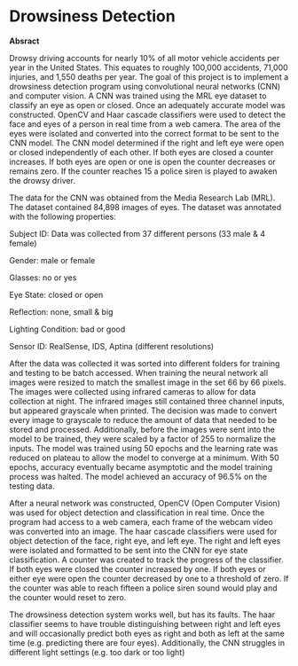 # Drowsiness Detection

**Absract**

Drowsy driving accounts for nearly 10% of all motor vehicle accidents per year in the United States. This equates to roughly 100,000 accidents, 71,000 injuries, and 1,550 deaths per year. The goal of this project is to implement a drowsiness detection program using convolutional neural networks (CNN) and computer vision. A CNN was trained using the MRL eye dataset to classify an eye as open or closed. Once an adequately accurate model was constructed. OpenCV and Haar cascade classifiers were used to detect the face and eyes of a person in real time from a web camera. The area of the eyes were isolated and converted into the correct format to be sent to the CNN model. The CNN model determined if the right and left eye were open or closed independently of each other. If both eyes are closed a counter increases. If both eyes are open or one is open the counter decreases or remains zero. If the counter reaches 15 a police siren is played to awaken the drowsy driver.

The data for the CNN was obtained from the Media Research Lab (MRL). The dataset contained 84,898 images of eyes. The dataset was annotated with the following properties: 

Subject ID: Data was collected from 37 different persons (33 male & 4 female)

Gender: male or female

Glasses: no or yes

Eye State: closed or open

Reflection: none, small &  big

Lighting Condition: bad or good

Sensor ID: RealSense, IDS, Aptina (different resolutions)

After the data was collected it was sorted into different folders for training and testing to be batch accessed. When training the neural network all images were resized to match the smallest image in the set 66 by 66 pixels. The images were collected using infrared cameras to allow for data collection at night. The infrared images still contained three channel inputs, but appeared grayscale when printed. The decision was made to convert every image to grayscale to reduce the amount of data that needed to be stored and processed. Additionally, before the images were sent into the model to be trained, they were scaled by a factor of 255 to normalize the inputs. The model was trained using 50 epochs and the learning rate was reduced on plateau to allow the model to converge at a minimum. With 50 epochs, accuracy eventually became asymptotic and the model training process was halted. The model achieved an accuracy of 96.5% on the testing data. 

After a neural network was constructed, OpenCV (Open Computer Vision) was used for object detection and classification in real time. Once the program had access to a web camera, each frame of the webcam video was converted into an image. The haar cascade classifiers were used for object detection of the face, right eye, and left eye. The right and left eyes were isolated and formatted to be sent into the CNN for eye state classification. A counter was created to track the progress of the classifier. If both eyes were closed the counter increased by one. If both eyes or either eye were open the counter decreased by one to a threshold of zero. If the counter was able to reach fifteen a police siren sound would play and the counter would reset to zero. 

The drowsiness detection system works well, but has its faults. The haar classifier seems to have trouble distinguishing between right and left eyes and will occasionally predict both eyes as right and both as left at the same time (e.g. predicting there are four eyes). Additionally, the CNN struggles in different light settings (e.g. too dark or too light)
